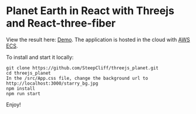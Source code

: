 # Planet Earth in React with Threejs and React-three-fiber

View the result here: [Demo](https://planet-earth.steepcliff.org). The
application is hosted in the cloud with [AWS ECS](https://aws.amazon.com/ecs/?c=cn&sec=srv).

To install and start it locally:

    git clone https://github.com/SteepCliff/threejs_planet.git
    cd threejs_planet
    In the /src/App.css file, change the background url to http://localhost:3000/starry_bg.jpg
    npm install
    npm run start

Enjoy!

